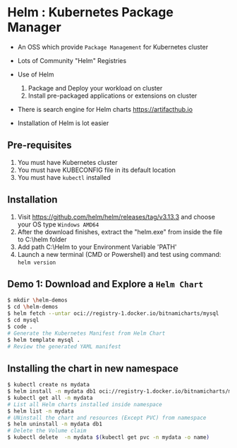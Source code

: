 # Helm : Kubernetes Package Manager

- An OSS which provide `Package Management` for Kubernetes cluster
- Lots of Community "Helm" Registries
- Use of Helm
    1. Package and Deploy your workload on cluster
    2. Install pre-packaged applications or extensions on cluster

- There is search engine for Helm charts https://artifacthub.io
- Installation of Helm is lot easier


## Pre-requisites
1.  You must have Kubernetes cluster
1.  You must have KUBECONFIG file in its default location 
1.  You must have `kubectl` installed

## Installation

1. Visit https://github.com/helm/helm/releases/tag/v3.13.3 and choose your OS type `Windows AMD64`
1. After the download finishes, extract the "helm.exe" from inside the file to C:\helm folder
1. Add path C:\Helm to your Environment Variable 'PATH'
1. Launch a new terminal (CMD or Powershell) and test using command:
    `helm version`

## Demo 1: Download and Explore a `Helm Chart`

```bash
$ mkdir \helm-demos
$ cd \helm-demos
$ helm fetch --untar oci://registry-1.docker.io/bitnamicharts/mysql
$ cd mysql
$ code .
# Generate the Kubernetes Manifest from Helm Chart
$ helm template mysql . 
# Review the generated YAML manifest
```

## Installing the chart in new namespace

```bash
$ kubectl create ns mydata
$ helm install -n mydata db1 oci://registry-1.docker.io/bitnamicharts/mysql
$ kubectl get all -n mydata
# List all Helm charts installed inside namespace
$ helm list -n mydata
# UNinstall the chart and resources (Except PVC) from namespace
$ helm uninstall -n mydata db1
# Delete the Volume claim 
$ kubectl delete  -n mydata $(kubectl get pvc -n mydata -o name)
```
